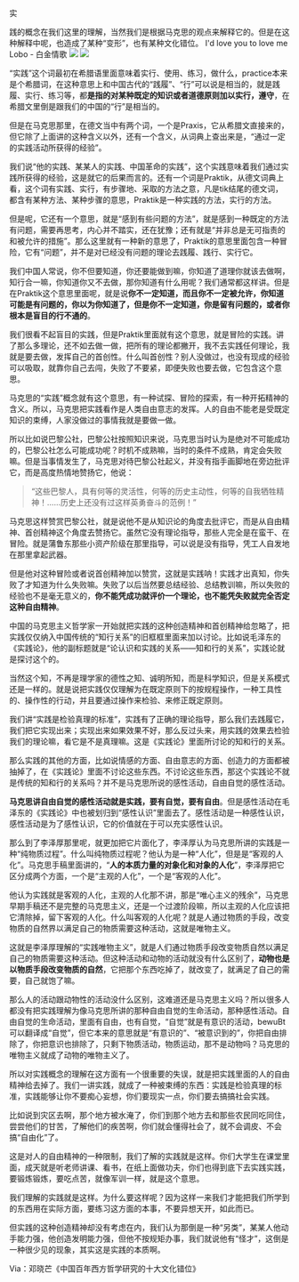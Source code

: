 实

践的概念在我们这里的理解，当然我们是根据马克思的观点来解释它的。但是在这种解释中呢，也造成了某种“变形”，也有某种文化错位。 I'd love you to love me Lobo - 白金情歌 ![](https://res.wx.qq.com/mmbizwap/zh_CN/htmledition/images/icon/appmsg/qqmusic/icon_qqmusic_source531a3f.svg)
     ![](https://y.gtimg.cn/music/photo_new/T002R90x90M000000I2Pna1HIiTr.jpg) 

“实践”这个词最初在希腊语里面意味着实行、使用、练习，做什么，practice本来是个希腊词，在这种意思上和中国古代的“践履”、“行”可以说是相当的，就是践履、实行、练习等，都**是指的对某种既定的知识或者道德原则加以实行，遵守**，在希腊文里倒是跟我们的中国的“行”是相当的。  

但是在马克思那里，在德文当中有两个词，一个是Praxis，它从希腊文直接来的，但它除了上面讲的这种含义以外，还有一个含义，从词典上查出来是，“通过一定的实践活动所获得的经验”。

我们说“他的实践、某某人的实践、中国革命的实践”，这个实践意味着我们通过实践所获得的经验，这是就它的后果而言的。还有一个词是Praktik，从德文词典上看，这个词有实践、实行，有步骤地、采取的方法之意，凡是tik结尾的德文词，都含有某种方法、某种步骤的意思，Praktik是一种实践的方法，实行的方法。

但是呢，它还有一个意思，就是“感到有些问题的方法”，就是感到一种既定的方法有问题，需要再思考，内心并不踏实，还在犹豫；还有就是“并非总是无可指责的和被允许的措施”。那么这里就有一种新的意思了，Praktik的意思里面包含一种冒险，它有“问题”，并不是对已经没有问题的理论去践履、践行、实行它。

我们中国人常说，你不但要知道，你还要能做到嘛，你知道了道理你就该去做啊，知行合一嘛，你知道你又不去做，那你知道有什么用呢？我们通常都这样讲。但是在Praktik这个意思里面呢，就是说**你不一定知道，而且你不一定被允许，你知道可能是有问题的，你以为你知道了，但是你不一定知道，你是留有问题的，或者你根本是盲目的行不通的**。

我们很看不起盲目的实践，但是Praktik里面就有这个意思，就是冒险的实践。讲了那么多理论，还不如去做一做，把所有的理论都撇开，我不去实践任何理论，我就是要去做，发挥自己的首创性。什么叫首创性？别人没做过，也没有现成的经验可以吸取，就靠你自己去闯，失败了不要紧，即便失败也要去做，它包含这个意思。

马克思的“实践”概念就有这个意思，有一种试探、冒险的探索，有一种开拓精神的含义。所以，马克思把实践看作是人类自由意志的发挥。人的自由不能老是受既定知识的束缚，人家没做过的事情我就是要做一做。

所以比如说巴黎公社，巴黎公社按照知识来说，马克思当时认为是绝对不可能成功的，巴黎公社怎么可能成功呢？时机不成熟嘛，当时的条件不成熟，肯定会失败嘛。但是当事情发生了，马克思对待巴黎公社起义，并没有指手画脚地在旁边批评它，而是高度热情地赞扬它，他说：

> “这些巴黎人，具有何等的灵活性，何等的历史主动性，何等的自我牺牲精神！……历史上还没有过这样英勇奋斗的范例！”

马克思这样赞赏巴黎公社，就是说他不是从知识论的角度去批评它，而是从自由精神、首创精神这个角度去赞扬它。虽然它没有理论指导，那些人完全是在蛮干、在冒险。就是蒲鲁东那些小资产阶级在那里指导，可以说是没有指导，凭工人自发地在那里拿起武器。

但是他对这种冒险或者说首创精神加以赞赏，这就是实践呐！实践才出真知，你失败了才知道为什么失败嘛。失败了以后当然要总结经验、总结教训嘛，所以失败的经验也不是毫无意义的，**你不能凭成功就评价一个理论，也不能凭失败就完全否定这种自由精神**。

中国的马克思主义哲学家一开始就把实践的这种创造精神和首创精神给忽略了，把实践仅仅纳入中国传统的“知行关系”的旧框框里面来加以讨论。比如说毛泽东的《实践论》，他的副标题就是“论认识和实践的关系——知和行的关系”，实践论就是探讨这个的。

当然这个知，不再是理学家的德性之知、诚明所知，而是科学知识，但是关系模式还是一样的。就是说把实践仅仅理解为在既定原则下的按规程操作，一种工具性的、操作性的行动，并且要通过操作来检验、来修正既定原则。

我们讲“实践是检验真理的标准”，实践有了正确的理论指导，那么我们去践履它，我们把它实现出来；实现出来如果效果不好，那么反过头来，用实践的效果去检验我们的理论嘛，看它是不是真理嘛。这是《实践论》里面所讨论的知和行的关系。

那么实践的其他的方面，比如说情感的方面、自由意志的方面、创造力的方面都被抽掉了，在《实践论》里面不讨论这些东西。不讨论这些东西，那这个实践论不就是传统的知和行的关系吗？并不是马克思所说的感性活动，自由自觉的感性活动。

**马克思讲自由自觉的感性活动就是实践，要有自觉，要有自由**。但是感性活动在毛泽东的《实践论》中也被划归到“感性认识”里面去了。感性活动是一种感性认识，感性活动是为了感性认识，它的价值就在于可以充实感性认识。

那么到了李泽厚那里呢，就更加把它片面化了，李泽厚认为马克思所讲的实践是一种“纯物质过程”。什么叫纯物质过程呢？他认为是一种“人化”，但是是“客观的人化”。马克思手稿里面讲的，“**人的本质力量的对象化和对象的人化**”，李泽厚把它区分成两个方面，一个是“主观的人化”，一个是“客观的人化”。

他认为实践就是客观的人化，主观的人化那不讲，那是“唯心主义的残余”，马克思早期手稿还不是完整的马克思主义，还是一个过渡阶段嘛，所以主观的人化应该把它清除掉，留下客观的人化。什么叫客观的人化呢？就是人通过物质的手段，改变物质的自然界以满足自己的物质需要这种活动，这就是唯物主义。

这就是李泽厚理解的“实践唯物主义”，就是人们通过物质手段改变物质自然以满足自己的物质需要这种活动。但这种活动和动物的活动就没有什么区别了，**动物也是以物质手段改变物质的自然**，它把那个东西吃掉了，就改变了，就满足了自己的需要，自己就饱了嘛。

那么人的活动跟动物性的活动没什么区别，这难道还是马克思主义吗？所以很多人都没有把实践理解为像马克思所讲的那种自由自觉的生命活动，那种感性活动。自由自觉的生命活动，里面有自由，也有自觉，“自觉”就是有意识的活动，bewuBt可以翻译成“自觉”，但它本来的意思就是“有意识的”、“被意识到的”，你把自由排除了，你把意识也排除了，只剩下物质活动，物质运动，那不是动物吗？马克思的唯物主义就成了动物的唯物主义了。

所以对实践概念的理解在这方面有一个很重要的失误，就是把实践里面的人的自由精神给去掉了。我们一讲实践，就成了一种被束缚的东西：实践是检验真理的标准，实践能够让你不要痴心妄想，你们要现实一点，你们要去搞搞社会实践。

比如说到灾区去啊，那个地方被水淹了，你们到那个地方去和那些农民同吃同住，尝尝他们的甘苦，了解他们的疾苦啊，你们就会懂得社会了，就不会调皮、不会搞“自由化”了。

这是对人的自由精神的一种限制，我们了解的实践就是这样。你们大学生在课堂里面，成天就是听老师讲课、看书，在纸上面做功夫，你们也得到底下去实践实践，要锻炼锻炼，要吃点苦，就像军训一样，就是这个意思。

我们理解的实践就是这样。为什么要这样呢？因为这样一来我们才能把我们所学到的东西用在实际方面，要练习这方面的本事，不要异想天开，如此而已。

但实践的这种创造精神却没有考虑在内，我们认为那倒是一种“另类”，某某人他动手能力强，他创造发明能力强，但他不按规矩办事，我们就说他有“怪才”，这倒是一种很少见的现象，其实这是实践的本质啊。

Via：邓晓芒《中国百年西方哲学研究的十大文化错位》